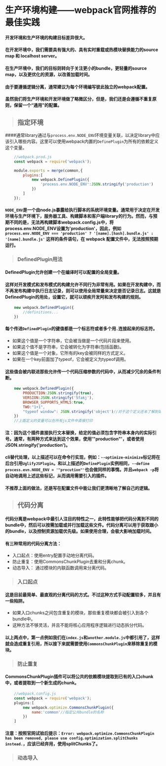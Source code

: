 # 生产环境构建——webpack官网推荐的最佳实践

#### 开发环境和生产环境的构建目标差异很大。
#### 在开发环境中，我们需要具有强大的、具有实时重载或热模块替换能力的source map 和 localhost server。
#### 在生产环境中，我们的目标则转向于关注更小的bundle，更轻量的source map，以及更优化的资源，以改善加载时间。
#### 由于要遵循逻辑分离，通常建议为每个环境编写彼此独立的webpack配置。
#### 虽然我们将生产环境和开发环境做了略微区分，但是，我们还是会遵循不重复原则，保留一个“通用”的配置。

>## 指定环境

####通常library通过与`process.env.NODE_ENV`环境变量关联，以决定library中应该引入哪些内容。这里可以使用webpack内置的`DefinePlugin`为所有的依赖定义这个变量。

```javascript
	//webpack.prod.js
	const webpack = require('webpack');

	module.exports = merge(common,{
		plugins:[
			new webpack.DefinePlugin({
				'process.env.NODE_ENV':JSON.stringify('production')
			})
		]
	});
```

#### `NODE_ENV`是一个由node.js暴露给执行脚本的系统环境变量。通常用于决定在开发环境与生产环境下，服务器工具、构建脚本和客户端library的行为。然而，与预期不同的是，无法再构建脚本webpack.config.js中，将process.env.NODE_ENV设置为'production'，因此，例如`process.env.NODE_ENV === 'production' ? '[name].[hash].bundle.js' : '[name].bundle.js'` 这样的条件语句，在 webpack 配置文件中，无法按照预期运行。

>### DefinedPlugin用法

#### DefinedPlugin允许创建一个在编译时可以配置的全局变量。
#### 这样对开发模式和发布模式的构建允许不同行为非常有用。如果在开发构建中，而不再发布构建中执行日志记录，则可以使用全局常量来决定是否记录日志。这就是DefinedPlugin的用处，设置它，就可以顽疾开发阿和发布构建的规则。 

```javascript
	new webpack.DefinedPlugin({
		//definitions...
	})
```

#### 每个传进`DefinedPlugin`的键值都是一个标志符或者多个用`.`连接起来的标志符。

- 如果这个值是一个字符串，它会被当做是一个代码片段来使用。
- 如果这个值不是字符串，它会被转化为字符串(包括函数)。
- 如果这个值是一个对象，它所有的key会被同样的方式定义。
- 如果在一个key前面加了typeof，它会被定义为typeof调用。

#### 这些值会被内联进那些允许传一个代码压缩参数的代码中，从而减少冗余的条件判断。

```javascript
	new webpack.DefinedPlugin({
		PRODUCTION:JSON.stringify(true),
		VERSION:JSON.stringify('5fakj'),
		BROWSER_SUPPORTS_HTML5:true,
		TWO:"1+1",
		"typeof window": JSON.stringify('object')//对于这个定义还未了解到如何引用
	})
	//上面定义的变量可以在所有js文件中直接打印
```

#### 注：因为这个插件直接执行文本替换，给定的值必须包含字符串本身内的实际引号。通常，有两种方式来达到这个效果，使用'"production"'，或者使用JSON.stringify('production')。

#### cli替代处理，以上描述可以在命令行实现，例如：`--optimize-minimize`标记将在后台引用`UglifyJSPlugin`。和以上描述的`DefinePlugin`实例相同，`--define process.evn.NODE_ENV = '"procution"'`也会做同样的事情。并且`webpack -p`将自动地调用上述这些标记，从而调用需要引入的插件。

#### 不推荐上面的做法，还是写在配置文件中能让我们更清晰地了解自己的逻辑。

>## 代码分离

#### 代码分离是webpack中最引人注目的特性之一，此特性能够把代码分离到不同的bundle中，然后可以按需加载或并行加载这些文件。代码分离可以用于获取跟小的bundle，以及控制资源加载优先级。如果使用合理，会极大影响加载时间。

#### 有三种常用的代码分离方法：
- 入口起点：使用entry配置手动地分离代码。
- 防止重复：使用CommonsChunkPlugin去重和分离chunk。
- 动态导入： 通过模块的内联函数调用来分离代码。


>### 入口起点

#### 这是目前最简单、最直观的分离代码的方式。不过这种方式手动配置较多，并且有一些陷阱。

- 如果入口chunks之间包含重复的模块，那些重复模块都会被引入到各个bundle中。
- 这种方法不够灵活，并且不能将核心应用程序逻辑进行动态拆分代码。

#### 以上两点中，第一点例如我们在`index.js`和`another.module.js`中都引用了，这样就会造成重复引用，所以接下来就需要使用`CommonsChunkPlugin`来移除重复的模块。

>### 防止重复

#### CommonsChunkPlugin插件可以将公共的依赖模块提取到已有的入口chunk中，或者提取到一个新生成的chunk。

```javascript
	//webpack.config.js
	const webpack = require('webpack');
	plugins:[
		new webpack.optimize.CommonsChunkPlugin({
			name:'common'//指定公共bundle的名称
		})
	]
```

#### 注意：按照官网试验后提示：`Error: webpack.optimize.CommonsChunkPlugin has been removed, please use config.optimization.splitChunks instead.`，应该已经弃用，使用splitChunks了。

>### 动态导入
